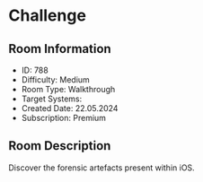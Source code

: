 ﻿# Challenge

## Room Information
- ID: 788
- Difficulty: Medium
- Room Type: Walkthrough
- Target Systems: 
- Created Date: 22.05.2024
- Subscription: Premium

## Room Description
Discover the forensic artefacts present within iOS.
